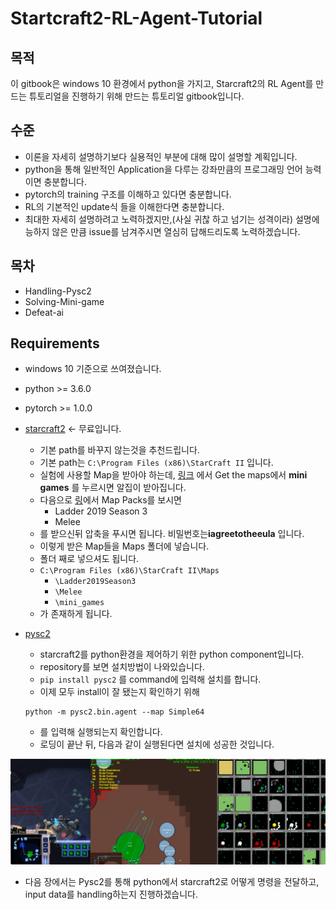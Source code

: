 # Startcraft2-RL-Agent-Tutorial

## 목적

이 gitbook은 windows 10 환경에서 python을 가지고, Starcraft2의 RL Agent를 만드는 튜토리얼을 진행하기 위해 만드는 튜토리얼 gitbook입니다.

## 수준

* 이론을 자세히 설명하기보다 실용적인 부분에 대해 많이 설명할 계획입니다.
* python을 통해 일반적인 Application을 다루는 강좌만큼의 프로그래밍 언어 능력이면 충분합니다.
* pytorch의 training 구조를 이해하고 있다면 충분합니다.
* RL의 기본적인 update식 들을 이해한다면 충분합니다.
* 최대한 자세히 설명하려고 노력하겠지만,\(사실 귀찮 하고 넘기는 성격이라\) 설명에 능하지 않은 만큼 issue를 남겨주시면 열심히 답해드리도록 노력하겠습니다.

## 목차

* Handling-Pysc2 
* Solving-Mini-game 
* Defeat-ai

## Requirements

* windows 10 기준으로 쓰여졌습니다.
* python &gt;= 3.6.0
* pytorch &gt;= 1.0.0
* [starcraft2](https://starcraft2.com/ko-kr/) &lt;- 무료입니다.
  * 기본 path를 바꾸지 않는것을 추천드립니다.
  * 기본 path는 `C:\Program Files (x86)\StarCraft II`  입니다.
  * 실험에 사용할 Map을 받아야 하는데, [링크](https://github.com/deepmind/pysc2) 에서 Get the maps에서 **mini games** 를 누르시면 알집이 받아집니다.
  * 다음으로 [링](https://github.com/Blizzard/s2client-proto#downloads)에서 Map Packs를 보시면 
    * Ladder 2019 Season 3 
    * Melee
  * 를 받으신뒤 압축을 푸시면 됩니다. 비밀번호는**iagreetotheeula** 입니다.
  * 이렇게 받은 Map들을 Maps 폴더에 넣습니다.
  * 폴더 째로 넣으셔도 됩니다.
  * `C:\Program Files (x86)\StarCraft II\Maps`
    * `\Ladder2019Season3`
    * `\Melee`
    * `\mini_games`
  * 가 존재하게 됩니다.
* [pysc2](https://github.com/deepmind/pysc2)
  * starcraft2를 python환경을 제어하기 위한 python component입니다.  
  * repository를 보면 설치방법이 나와있습니다.
  * `pip install pysc2` 를 command에 입력해 설치를 합니다.
  *  이제 모두 install이 잘 됐는지 확인하기 위해 

    ```text
    python -m pysc2.bin.agent --map Simple64
    ```

  * 를 입력해 실행되는지 확인합니다. 
  * 로딩이 끝난 뒤, 다음과 같이 실행된다면 설치에 성공한 것입니다.

![](.gitbook/assets/.png.png)

* 다음 장에서는 Pysc2를 통해 python에서 starcraft2로 어떻게 명령을 전달하고, input data를 handling하는지 진행하겠습니다.

